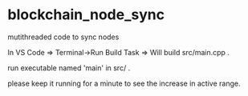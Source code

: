 # blockchain_node_sync
mutithreaded code to sync nodes

In VS Code => Terminal->Run Build Task => Will build src/main.cpp .

run executable named 'main' in src/ .

please keep it running for a minute to see the increase in active range.
